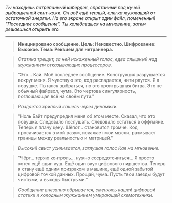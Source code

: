 _Ты находишь потрёпанный кибердек, спрятанный под кучей выброшенной синт-кожи. Он всё ещё теплый, слегка жужжащий от остаточной энергии. На его экране открыт один файл, помеченный "Последнее сообщение". Ты колеблешься на мгновение, затем решаешься открыть его._

---

> **Инициировано сообщение. Цель: Неизвестно. Шифрование: Высокое. Тема: Реквием для нетраннера.**

> _Статика трещит, за ней искаженный голос, едва слышный над жужжанием отказывающих процессоров._

> "Это... Кай. Моё последнее сообщение. Конструкция разрушается вокруг меня. Я чувствую это, код распадается, нити рвутся. Я в ловушке. Пытался выбраться, но это проигрышная битва. Это не обычный файрвол, чума. Это чертова сингулярность, поглощающая всё на своём пути."

> _Раздается хриплый кашель через динамики._

> "Ноль Байт предупредил меня об этом месте. Сказал, что это ловушка. Следовало послушать. Следовало остаться в оффлайне. Теперь я плачу цену. Шёпот... становится громче. Код просачивается в мой разум, искажает мои мысли, размывает границы между реальностью и матрицей."

> _Высокий свист усиливается, заглушая голос Кая на мгновение._

> "Чёрт... теряю контроль... нужно сосредоточиться... Я просто хотел ещё один куш. Ещё один вкус цифрового пиршества. Теперь я стану ещё одним призраком в машине, ещё одной забытой цифровой точкой данных. Прощай, чума. Пусть твои заезды будут чистыми, а выходы быстрыми."

> _Сообщение внезапно обрывается, сменяясь кашей цифровой статики и холодным жужжанием умирающей схемотехники._
